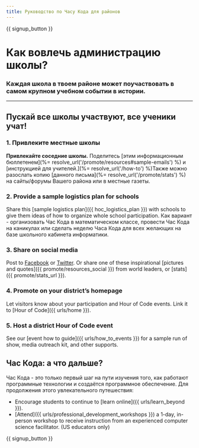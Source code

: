 ```yaml
---
title: Руководство по Часу Кода для районов
---
```


{{ signup_button }}

# Как вовлечь администрацию школы?

### Каждая школа в твоем районе может поучаствовать в самом крупном учебном событии в истории.

* * *

## Пускай все школы участвуют, все ученики учат!

### 1. Привлеките местные школы 

**Привлекайте соседние школы.** Поделитесь [этим информационным бюллетенем](%= resolve_url('/promote/resources#sample-emails') %) и [инструкцией для учителей.](%= resolve_url('/how-to') %)Также можно разослать копию [данного письма](%= resolve_url('/promote/stats') %) на сайты/форумы Вашего района или в местные газеты. <br />

### 2. Provide a sample logistics plan for schools

Share this [sample logistics plan]({{ hoc_logistics_plan }}) with schools to give them ideas of how to organize whole school participation. Как вариант - организовать Час Кода в математическом классе, провести Час Кода на каникулах или сделать неделю Часа Кода для всех желающих на базе школьного кабинета информатики.

### 3. Share on social media

Post to [Facebook](https://www.facebook.com/sharer/sharer.php?u=http%3A%2F%2Fhourofcode.com%2Fus) or [Twitter](https://twitter.com/intent/tweet?url=http%3A%2F%2Fhourofcode.com&text=I%27m%20participating%20in%20this%20year%27s%20%23HourOfCode%2C%20are%20you%3F%20%40codeorg&original_referer=https%3A%2F%2Fwww.google.com%2Furl%3Fq%3Dhttps%253A%252F%252Ftwitter.com%252Fshare%253Fhashtags%253D%2526amp%253Brelated%253Dcodeorg%2526amp%253Btext%253DI%252527m%252Bparticipating%252Bin%252Bthis%252Byear%252527s%252B%252523HourOfCode%25252C%252Bare%252Byou%25253F%252B%252540codeorg%2526amp%253Burl%253Dhttp%25253A%25252F%25252Fhourofcode.com%26sa%3DD%26sntz%3D1%26usg%3DAFQjCNE1GLTUbKZfMlEh9Aj5w0iswz6PYQ&related=codeorg&hashtags=). Or share one of these inspirational [pictures and quotes]({{ promote/resources_social }}) from world leaders, or [stats]({{ promote/stats_url }}).

### 4. Promote on your district’s homepage

Let visitors know about your participation and Hour of Code events. Link it to [Hour of Code]({{ urls/home }}).

### 5. Host a district Hour of Code event

See our [event how to guide]({{ urls/how_to_events }}) for a sample run of show, media outreach kit, and other supports.

## Час Кода: а что дальше?

Час Кода - это только первый шаг на пути изучения того, как работают программные технологии и создаётся программное обеспечение. Для продолжения этого увлекательного путешествия:

- Encourage students to continue to [learn online]({{ urls/learn_beyond }}).
- [Attend]({{ urls/professional_development_workshops }}) a 1-day, in-person workshop to receive instruction from an experienced computer science facilitator. (US educators only)

{{ signup_button }}